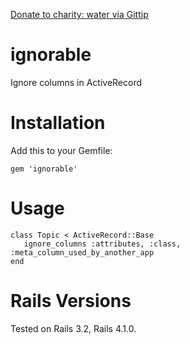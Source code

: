 [Donate to charity: water via Gittip](https://www.gittip.com/nthj/)

ignorable
=========

Ignore columns in ActiveRecord 

Installation
============

Add this to your Gemfile: 
  
    gem 'ignorable'

Usage
=====

    class Topic < ActiveRecord::Base
       ignore_columns :attributes, :class, :meta_column_used_by_another_app
    end

Rails Versions
==============

Tested on Rails 3.2, Rails 4.1.0. 
